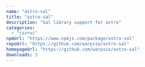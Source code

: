 ```yaml
---
name: "astro-sal"
title: "astro-sal"
description: "Sal library support for astro"
categories:
  - "css+ui"
npmUrl: "https://www.npmjs.com/package/astro-sal"
repoUrl: "https://github.com/warpsio/astro-sal"
homepageUrl: "https://github.com/warpsio/astro-sal"
downloads: 3
---
```

